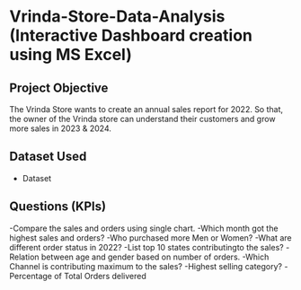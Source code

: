 # Vrinda-Store-Data-Analysis (Interactive Dashboard creation using MS Excel)

## Project Objective

The Vrinda Store wants to create an annual sales report for 2022. So that, the owner of the Vrinda store can understand their customers and grow more sales in 2023 & 2024.

## Dataset Used 

- <a heref="https://github.com/Ketan240800/Data-Analysis_Dashboard/blob/main/Vrinda%20Store%20Data%20Analysis.xlsx">Dataset </a>

## Questions (KPIs)
-Compare the sales and orders using single chart.
-Which month got the highest sales and orders?
-Who purchased more Men or Women?
-What are different order status in 2022?
-List top 10 states contributingto the sales?
-Relation between age and gender based on number of orders.
-Which Channel is contributing maximum to the sales?
-Highest selling category?
-Percentage of Total Orders delivered


